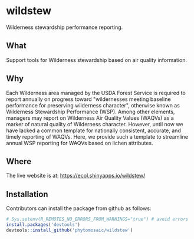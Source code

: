 # wildstew
Wilderness stewardship performance reporting.


## What

Support tools for Wilderness stewardship based on air quality information.


## Why

Each Wilderness area managed by the USDA Forest Service is required to report annually on progress toward "wildernesses meeting baseline performance for preserving wilderness character", otherwise known as Wilderness Stewardship Performance (WSP).  Among other elements, managers may report on Wilderness Air Quality Values (WAQVs) as a marker of natural quality of Wilderness character.  However, until now we have lacked a common template for nationally consistent, accurate, and timely reporting of WAQVs.  Here, we provide such a template to streamline annual WSP reporting for WAQVs based on lichen attributes.


## Where

The live website is at: https://ecol.shinyapps.io/wildstew/


## Installation

Contributors can install the package from github as follows:
```r
# Sys.setenv(R_REMOTES_NO_ERRORS_FROM_WARNINGS="true") # avoid errors
install.packages('devtools')
devtools::install_github('phytomosaic/wildstew')
```
